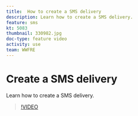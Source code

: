 ```yaml
---
title:  How to create a SMS delivery
description: Learn how to create a SMS delivery.
feature: sms
kt: 5083
thumbnail: 330982.jpg
doc-type: feature video
activity: use
team: WWFRE
---
```


# Create a SMS delivery

Learn how to create a SMS delivery.

>[!VIDEO](https://video.tv.adobe.com/v/330982)
